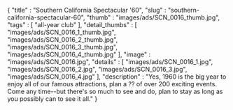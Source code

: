 {
  "title" : "Southern California Spectacular '60",
  "slug" : "southern-california-spectacular-60",
  "thumb" : "images/ads/SCN_0016_thumb.jpg",
  "tags" : [
              "all-year club"
            ],
  "detail_thumbs" : [
                       "images/ads/SCN_0016_1_thumb.jpg",
                       "images/ads/SCN_0016_2_thumb.jpg",
                       "images/ads/SCN_0016_3_thumb.jpg",
                       "images/ads/SCN_0016_4_thumb.jpg"
                     ],
  "image" : "images/ads/SCN_0016.jpg",
  "details" : [
                 "images/ads/SCN_0016_1.jpg",
                 "images/ads/SCN_0016_2.jpg",
                 "images/ads/SCN_0016_3.jpg",
                 "images/ads/SCN_0016_4.jpg"
               ],
  "description" : "Yes, 1960 is the big year to enjoy all of our famous attractions, plan a ?? of over 200 exciting events. Come any time--but there's so much to see and do, plan to stay as long as you possibly can to see it all."
}
